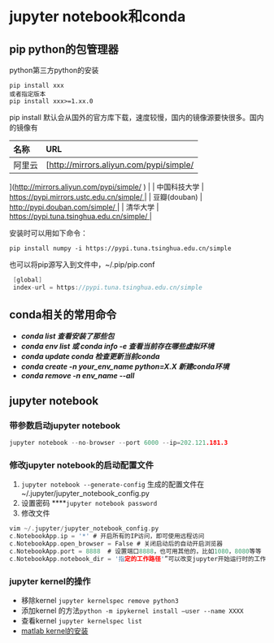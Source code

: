 # jupyter notebook和conda

## pip python的包管理器 

python第三方python的安装 

```text
pip install xxx
或者指定版本
pip install xxx>=1.xx.0
```

pip install 默认会从国外的官方库下载，速度较慢，国内的镜像源要快很多。国内的镜像有

| 名称 | URL |
| :--- | :--- |
| 阿里云 | [http://mirrors.aliyun.com/pypi/simple/ ](http://mirrors.aliyun.com/pypi/simple/
) |
| 中国科技大学 | [https://pypi.mirrors.ustc.edu.cn/simple/ ](https://pypi.mirrors.ustc.edu.cn/simple/
) |
| 豆瓣\(douban\) | [http://pypi.douban.com/simple/ ](http://pypi.douban.com/simple/
) |
| 清华大学 | [https://pypi.tuna.tsinghua.edu.cn/simple/ ](https://pypi.tuna.tsinghua.edu.cn/simple/
) |

安装时可以用如下命令：

```text
pip install numpy -i https://pypi.tuna.tsinghua.edu.cn/simple
```

也可以将pip源写入到文件中，~/.pip/pip.conf

```c
 [global]
 index-url = https://pypi.tuna.tsinghua.edu.cn/simple
```

## conda相关的常用命令

* _**conda list 查看安装了那些包**_
* _**conda env list 或 conda info -e 查看当前存在哪些虚拟环境**_
* _**conda update conda 检查更新当前conda**_
* _**conda create -n your\_env\_name python=X.X 新建conda环境**_
* _**conda remove -n env\_name --all**_

## jupyter notebook

### 带参数启动jupyter notebook

```c
jupyter notebook --no-browser --port 6000 --ip=202.121.181.3
```

### 修改jupyter notebook的启动配置文件

1. `jupyter notebook --generate-config` 生成的配置文件在~/.jupyter/jupyter\_notebook\_config.py
2. 设置密码  ****`jupyter notebook password`
3. 修改文件

```c
vim ~/.jupyter/jupyter_notebook_config.py
c.NotebookApp.ip = '*' # 开启所有的IP访问，即可使用远程访问
c.NotebookApp.open_browser = False # 关闭启动后的自动开启浏览器
c.NotebookApp.port = 8888  # 设置端口8888，也可用其他的，比如1080，8080等等
c.NotebookApp.notebook_dir = '指定的工作路径'”可以改变jupyter开始运行时的工作目录
```

### jupyter kernel的操作

* 移除kernel `jupyter kernelspec remove python3`
* 添加kernel 的方法`python -m ipykernel install –user --name XXXX`
* 查看kernel `jupyter kernelspec list`
* [matlab kernel的安装](https://www.zhihu.com/question/65744778)





